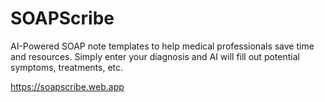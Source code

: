 # SOAPScribe

AI-Powered SOAP note templates to help medical professionals save time and resources. Simply enter your diagnosis and AI will fill out potential symptoms, treatments, etc.

https://soapscribe.web.app
